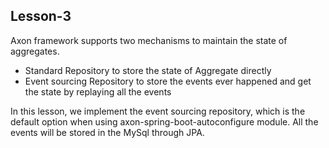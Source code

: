 Lesson-3
---
Axon framework supports two mechanisms to maintain the state of aggregates.
- Standard Repository to store the state of Aggregate directly
- Event sourcing Repository to store the events ever happened and get the state by replaying all the events

In this lesson, we implement the event sourcing repository, which is the default option when using axon-spring-boot-autoconfigure
module.
All the events will be stored in the MySql through JPA.